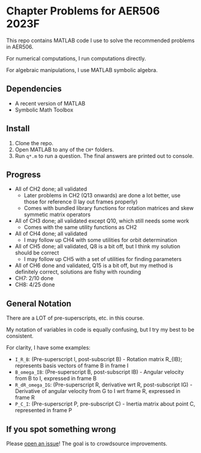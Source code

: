 # Chapter Problems for AER506 2023F
This repo contains MATLAB code I use to solve the recommended problems in AER506.

For numerical computations, I run computations directly. 

For algebraic manipulations, I use MATLAB symbolic algebra.

## Dependencies
* A recent version of MATLAB
* Symbolic Math Toolbox

## Install
1. Clone the repo.
2. Open MATLAB to any of the `CH*` folders.
3. Run `q*.m` to run a question. The final answers are printed out to console.

## Progress
* All of CH2 done; all validated
    * Later problems in CH2 (Q13 onwards) are done a lot better, use those for reference (I lay out frames properly)
    * Comes with bundled library functions for rotation matrices and skew symmetic matrix operators 
* All of CH3 done; all validated except Q10, which still needs some work
    * Comes with the same utility functions as CH2
* All of CH4 done; all validated
    * I may follow up CH4 with some utilities for orbit determination
* All of CH5 done; all validated, Q8 is a bit off, but I think my solution should be correct
    * I may follow up CH5 with a set of utilities for finding parameters
* All of CH6 done and validated, Q15 is a bit off, but my method is definitely correct, solutions are fishy with rounding
* CH7: 2/10 done
* CH8: 4/25 done

## General Notation
There are a LOT of pre-superscripts, etc. in this course. 

My notation of variables in code is equally confusing, but I try my best to be consistent.

For clarity, I have some examples:

* `I_R_B`: (Pre-superscript I, post-subscript B) - Rotation matrix R_{IB}; represents basis vectors of frame B in frame I
* `B_omega_IB`: (Pre-superscript B, post-subscript IB) - Angular velocity from B to I, expressed in frame B
* `R_dR_omega_IG`: (Pre-superscript R, derivative wrt R, post-subscript IG) - Derivative of angular velocity from G to I wrt frame R, expressed in frame R
* `P_C_I`: (Pre-superscript P, pre-subscript C) - Inertia matrix about point C, represented in frame P

## If you spot something wrong
Please [open an issue](https://github.com/itchono/aer506-chapter-problems/issues)! The goal is to crowdsource improvements.
